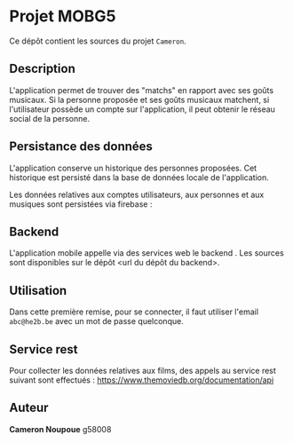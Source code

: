 # Projet MOBG5

Ce dépôt contient les sources du projet `Cameron`.

## Description

L'application permet de trouver des "matchs" en rapport avec ses goûts musicaux. Si la personne proposée et ses goûts musicaux matchent, si l'utilisateur possède un compte sur l'application, il peut obtenir le réseau social de la personne.

## Persistance des données

L'application conserve un historique des personnes proposées. Cet historique est persisté dans la base de données locale de l'application.

Les données relatives aux comptes utilisateurs, aux personnes et aux musiques sont persistées via firebase : <url du projet firebase>

## Backend

L'application mobile appelle via des services web le backend <nom du backend>. Les sources sont disponibles sur le dépôt <url du dépôt du backend>.

## Utilisation
Dans cette première remise, pour se connecter, il faut utiliser l'email `abc@he2b.be` avec un mot de passe quelconque.

## Service rest

Pour collecter les données relatives aux films, des appels au service rest suivant sont effectués : https://www.themoviedb.org/documentation/api

## Auteur

**Cameron Noupoue** g58008
